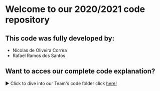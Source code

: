 # Welcome to our 2020/2021 code repository

## This code was fully developed by:

* Nicolas de Oliveira Correa</li>
* Rafael Ramos dos Santos
	
## Want to acces our complete code explanation?

▶️ Click to dive into our Team's code folder click [here!](https://github.com/MiSalocin/BahTech-UltimateGoal/tree/main/TeamCode/src/main/java/org/firstinspires/ftc/teamcode)
